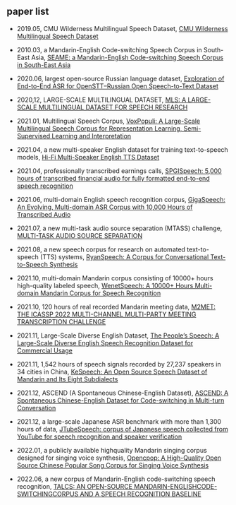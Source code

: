 ## paper list

- 2019.05, CMU Wilderness Multilingual Speech Dataset, [CMU Wilderness Multilingual Speech Dataset](https://ieeexplore.ieee.org/document/8683536)

- 2010.03, a Mandarin-English Code-switching Speech Corpus in South-East Asia, [SEAME: a Mandarin-English Code-switching Speech Corpus in South-East Asia](https://www.isca-speech.org/archive_v0/archive_papers/interspeech_2010/i10_1986.pdf)

- 2020.06, largest open-source Russian language dataset, [Exploration of End-to-End ASR for OpenSTT–Russian Open Speech-to-Text Dataset](https://arxiv.org/pdf/2006.08274.pdf)

- 2020,12, LARGE-SCALE MULTILINGUAL DATASET, [MLS: A LARGE-SCALE MULTILINGUAL DATASET FOR SPEECH RESEARCH](https://arxiv.org/abs/2012.03411)

- 2021.01, Multilingual Speech Corpus, [VoxPopuli: A Large-Scale Multilingual Speech Corpus for Representation Learning, Semi-Supervised Learning and Interpretation](https://arxiv.org/pdf/2101.00390.pdf)

- 2021.04, a new multi-speaker English dataset for training text-to-speech models, [Hi-Fi Multi-Speaker English TTS Dataset](https://arxiv.org/abs/2104.01497)

- 2021.04, professionally transcribed earnings calls, [SPGISpeech: 5,000 hours of transcribed financial audio for fully formatted end-to-end speech recognition](https://arxiv.org/abs/2104.02014)

- 2021.06, multi-domain English speech recognition corpus, [GigaSpeech: An Evolving, Multi-domain ASR Corpus with 10,000 Hours of Transcribed Audio](https://arxiv.org/abs/2106.06909)

- 2021.07, a new multi-task audio source separation (MTASS) challenge, [MULTI-TASK AUDIO SOURCE SEPARATION](https://arxiv.org/pdf/2107.06467.pdf)

- 2021.08, a new speech corpus for research on automated text-to-speech (TTS) systems, [RyanSpeech: A Corpus for Conversational Text-to-Speech Synthesis](https://arxiv.org/abs/2106.08468)

- 2021.10, multi-domain Mandarin corpus consisting of 10000+ hours high-quality labeled speech, [WenetSpeech: A 10000+ Hours Multi-domain Mandarin Corpus for Speech Recognition](https://arxiv.org/abs/2110.03370)

- 2021.10, 120 hours of real recorded Mandarin meeting data, [M2MET: THE ICASSP 2022 MULTI-CHANNEL MULTI-PARTY MEETING TRANSCRIPTION CHALLENGE](https://arxiv.org/pdf/2110.07393.pdf)

- 2021.11, Large-Scale Diverse English Dataset, [The People’s Speech: A Large-Scale Diverse English Speech Recognition Dataset for Commercial Usage](https://openreview.net/pdf?id=R8CwidgJ0yT)

- 2021.11, 1,542 hours of speech signals recorded by 27,237 speakers in 34 cities in China, [KeSpeech: An Open Source Speech Dataset of Mandarin and Its Eight Subdialects](https://openreview.net/forum?id=b3Zoeq2sCLq)

- 2021.12, ASCEND (A Spontaneous Chinese-English Dataset), [ASCEND: A Spontaneous Chinese-English Dataset for Code-switching in Multi-turn Conversation](https://arxiv.org/pdf/2112.06223.pdf)

- 2021.12, a large-scale Japanese ASR benchmark with more than 1,300 hours of data, [JTubeSpeech: corpus of Japanese speech collected from YouTube for speech recognition and speaker verification](https://arxiv.org/abs/2112.09323)

- 2022.01, a publicly available highquality Mandarin singing corpus designed for singing voice synthesis, [Opencpop: A High-Quality Open Source Chinese Popular Song Corpus for Singing Voice Synthesis](https://arxiv.org/pdf/2201.07429.pdf)

- 2022.06, a new corpus of Mandarin-English code-switching speech recognition, [TALCS: AN OPEN-SOURCE MANDARIN-ENGLISHCODE-SWITCHINGCORPUS AND A SPEECH RECOGNITION BASELINE](https://arxiv.org/pdf/2206.13135.pdf)

